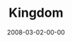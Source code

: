 ---
layout: message
category: message
series: "Consumed"
title: "Kingdom"
date: 2008-03-02-00-00
message_id: 486
audio: "http://s3.amazonaws.com/crossroadsaudiomessages/Consumed_4_Freedom_03-02-08_Tome_webaudio.mp3"
audio-duration: "40:56"
description: "God's Kingdom brings freedom and blessing. When we engage with a generous ethic, we experience life as God intended."
video: "http://s3.amazonaws.com/crossroadsvideomessages/consumed4-030208.mp4"
video-duration: "43:33"
video-image: "http://s3.amazonaws.com/crossroads-media/images/legacy/content/consumed4messagepic.jpg"
flag: "N"
---